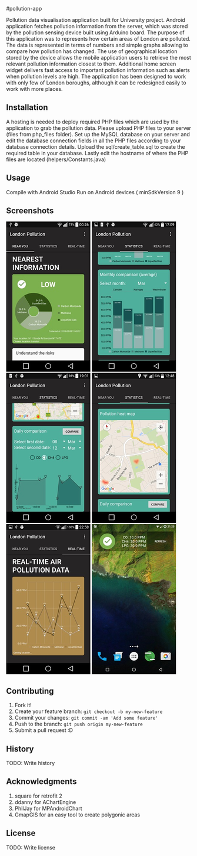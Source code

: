 #pollution-app

Pollution data visualisation application built for University project.
Android application fetches pollution information from the server, which was stored by the pollution sensing device built using Arduino board. The purpose of this application was to represents how certain areas of London are polluted. The data is represented in terms of numbers and simple graphs allowing to compare how pollution has changed. The use of geographical location stored by the device allows the mobile application users to retrieve the most relevant pollution information closest to them. Additional home screen widget delivers fast access to important pollution information such as alerts when pollution levels are high. The application has been designed to work with only few of London boroughs, although it can be redesigned easily to work with more places. 

## Installation

A hosting is needed to deploy required PHP files which are used by the application to grab the pollution data.
Please upload PHP files to your server (files from php_files folder).
Set up the MySQL database on your server and edit the database connection fields in all the PHP files according to your database connection details. Upload the sql/create_table.sql to create the required table in your database.
Lastly edit the hostname of where the PHP files are located (helpers/Constants.java)

## Usage

Compile with Android Studio
Run on Android devices ( minSdkVersion 9 )

## Screenshots

![](/screenshots/1.jpg?raw=false)
![](/screenshots/2.jpg?raw=false)
![](/screenshots/3.jpg?raw=false)
![](/screenshots/4.jpg?raw=false)
![](/screenshots/5.jpg?raw=false)
![](/screenshots/6.jpg?raw=false)

## Contributing

1. Fork it!
2. Create your feature branch: `git checkout -b my-new-feature`
3. Commit your changes: `git commit -am 'Add some feature'`
4. Push to the branch: `git push origin my-new-feature`
5. Submit a pull request :D

## History

TODO: Write history

## Acknowledgments

1. square for retrofit 2
2. ddanny for AChartEngine
3. PhilJay for MPAndroidChart
4. GmapGIS for an easy tool to create polygonic areas

## License
TODO: Write license
